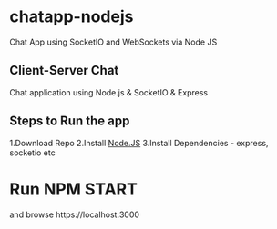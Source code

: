 # chatapp-nodejs
Chat App using SocketIO and WebSockets via Node JS

## Client-Server Chat
Chat application using Node.js &amp; SocketIO &amp; Express

## Steps to Run the app
1.Download Repo
2.Install [Node.JS](https://nodejs.org/en/)
3.Install Dependencies - express, socketio etc

# Run NPM START
and browse https://localhost:3000

